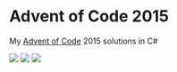 # Advent of Code 2015

My [Advent of Code](https://adventofcode.com/2015) 2015 solutions in C#

![](https://img.shields.io/badge/day%20📅-24-blue) ![](https://img.shields.io/badge/stars%20⭐-10-yellow) ![](https://img.shields.io/badge/days%20completed-5-red)	
